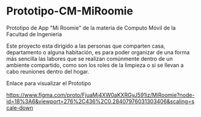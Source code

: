 # Prototipo-CM-MiRoomie


Prototipo de App "Mi Roomie" 
de la materia de Computo Móvil de la Facultad de Ingenieria

Este proyecto esta dirigido a las personas que comparten casa, 
departamento o alguna habitación, es para poder organizar de una forma más 
sencilla las labores que se realizan comúnmente dentro de un ambiente compartido, 
como son los roles de la limpieza o si se llevan a cabo reuniones dentro del hogar.


Enlace para visualizar el Prototipo

https://www.figma.com/proto/FjuaMj4XW0aKXRGyJ591iz/MiRoomie?node-id=18%3A6&viewport=276%2C436%2C0.28407976031303406&scaling=scale-down
